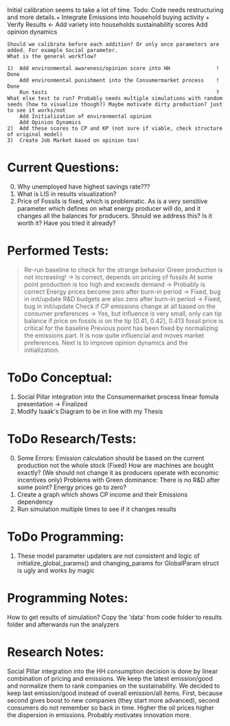 Initial calibration seems to take a lot of time.
    Todo: Code needs restructuring and more details.+
        Integrate Emissions into household buying activity +
        Verify Results <-
        Add variety into households sustainability scores
        Add opinion dynamics

    Should we calibrate before each addition? Or only once parameters are added. For example Social parameter.
    What is the general workflow?

    1)  Add environmental awareness/opinion score into HH               ! Done
        Add environmental punishment into the Consumermarket process    ! Done
        Run tests                                                       ? What else test to run? Probably needs multiple simulations with random seeds (how to visualize though?) Maybe motivate dirty production? just to see it works/not
        Add Initialization of environmental opinion
        Add Opinion Dynamics
    2)  Add these scores to CP and KP (not sure if viable, check structure of original model)
    3)  Create Job Market based on opinion too!


# Current Questions:
0) Why unemployed have highest savings rate???
1) What is LIS in results visualization?
2) Price of Fossils is fixed, which is problematic. As is a very sensitive parameter which defines on what energy producer will do, and it changes all the balances for producers. Should we address this? Is it worth it? Have you tried it already?

# Performed Tests:
> Re-run baseline to check for the strange behavior
    Green production is not increasing!                         -> Is correct, depends on pricing of fossils
    At some point production is too high and exceeds demand     -> Probably is correct
    Energy prices become zero after burn-in period      -> Fixed, bug in init/update
    R&D budgets are also zero after burn-in period      -> Fixed, bug in init/update
> Check if CP emissions change at all based on the consumer preferences    -> Yes, but influence is very small, only can tip balance if price on fossils is on the tip [0.41, 0.42], 0.413 fossil price is critical for the baseline
> Previous point has been fixed by normalizing the emissions part. It is now quite influencial and moves market preferences. Next is to improve opinion dynamics and the initialization.

# ToDo Conceptual:
1) Social Pillar integration into the Consumermarket process linear fomula presentation     -> Finalized
2) Modify Isaak's Diagram to be in line with my Thesis

# ToDo Research/Tests:
0) Some Errors:
    Emission calculation should be based on the current production not the whole stock (Fixed)
    How are machines are bought exactly?        (We should not change it as producers operate with economic incentives only)
    Problems with Green dominance:
        There is no R&D after some point?
        Energy prices go to zero?
1) Create a graph which shows CP income and their Emissions dependency
2) Run simulation multiple times to see if it changes results

# ToDo Programming:
1) These model parameter updaters are not consistent and logic of initialize_global_params() and changing_params for GlobalParam struct is ugly and works by magic



# Programming Notes:
How to get results of simulation? Copy the 'data' from code folder to results folder and afterwards run the analyzers

# Research Notes:
Social Pillar integration into the HH consumption decision is done by linear combination of pricing and emissions.
We keep the latest emission/good and normalize them to rank companies on the sustainability.
    We decided to keep last emission/good instead of overall emission/all items. First, because second gives boost to new companies (they start more advanced), second consumers do not remember so back in time.
    Higher the oil prices higher the dispersion in emissions. Probably motivates innovation more.